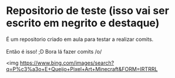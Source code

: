 # Repositorio de teste (isso vai ser escrito em negrito e destaque)

É um repositorio criado em aula para testar a realizar comits.<br><br>
Então é isso! ;D
Bora lá fazer comits /o/

<img https://www.bing.com/images/search?q=P%c3%a3o+E+Queijo+Pixel+Art+Minecraft&FORM=IRTRRL

